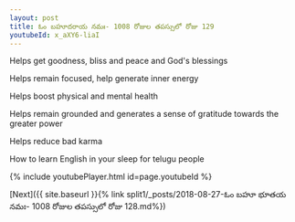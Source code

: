 ```yaml
---
layout: post
title: ఓం బహూదరాయ నమః- 1008 రోజుల తపస్సులో రోజు 129
youtubeId: x_aXY6-liaI
---
```

 
 
Helps get goodness, bliss and peace and God's blessings
 
Helps remain focused, help generate inner energy 
 
Helps boost physical and mental health 
 
Helps remain grounded and generates a sense of gratitude towards the greater power 
 
Helps reduce bad karma
 
How to learn English in your sleep for telugu people
 
 
 
 


{% include youtubePlayer.html id=page.youtubeId %}
 
[Next]({{ site.baseurl }}{% link split1/_posts/2018-08-27-ఓం బహూ భూతయ నమః- 1008 రోజుల తపస్సులో రోజు 128.md%})
 
